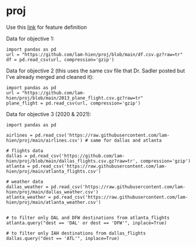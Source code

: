 # proj
Use this [link](https://cran.r-project.org/web/packages/nycflights13/nycflights13.pdf) for feature definition


Data for objective 1:
```
import pandas as pd
url = "https://github.com/lam-hien/proj/blob/main/df.csv.gz?raw=tr"
df = pd.read_csv(url, compression='gzip')
```

Data for objective 2 (this uses the same csv file that Dr. Sadler posted but I've already merged and cleaned it):
```
import pandas as pd
url = "https://github.com/lam-hien/proj/blob/main/2013_plane_flight.csv.gz?raw=tr"
plane_flight = pd.read_csv(url, compression='gzip')
```

Data for objective 3 (2020 & 2021):
```
import pandas as pd

airlines = pd.read_csv('https://raw.githubusercontent.com/lam-hien/proj/main/airlines.csv') # same for dallas and atlanta

# flights data
dallas = pd.read_csv('https://github.com/lam-hien/proj/blob/main/dallas_flights.csv.gz?raw=tr', compression='gzip')
atlanta = pd.read_csv('https://raw.githubusercontent.com/lam-hien/proj/main/atlanta_flights.csv')

# weather data
dallas_weather = pd.read_csv('https://raw.githubusercontent.com/lam-hien/proj/main/dallas_weather.csv')
atlanta_weather = pd.read_csv('https://raw.githubusercontent.com/lam-hien/proj/main/atlanta_weather.csv')


# to filter only DAL and DFW destinations from atlanta_flights
atlanta.query("dest == 'DAL' or dest == 'DFW'", inplace=True)

# to filter only IAH destinations from dallas_flights
dallas.query("dest == 'ATL'", inplace=True)
```
